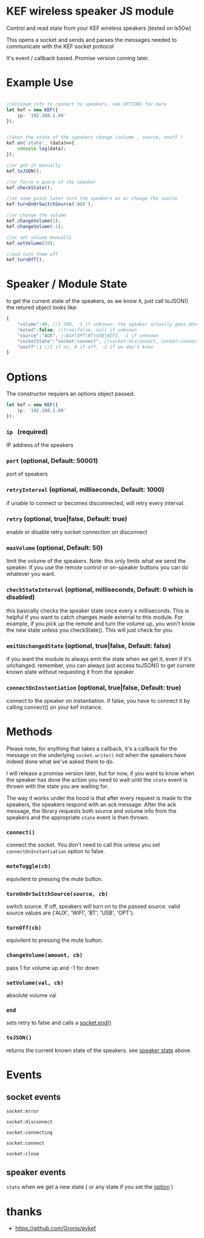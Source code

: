 # KEF wireless speaker JS module

Control and read state from your KEF wireless speakers (tested on ls50w)

This opens a socket and sends and parses the messages needed to communicate with the KEF socket protocol

It's event / callback based. Promise version coming later.


# Example  Use

```javascript

//minimum info to connect to speakers. see OPTIONS for more
let kef = new KEF({
    ip: '192.168.1.60'
});


//when the state of the speakers change (volume , source, onoff )
kef.on('state', (data)=>{
    console.log(data);
});

//or get it manually
kef.toJSON();

//or force a query of the speaker
kef.checkState();

//at some point later turn the speakers on or change the source
kef.turnOnOrSwitchSource('AUX');

//or change the volume
kef.changeVolume(1);
kef.changeVolume(-1);

//or set volume manually
kef.setVolume(20);

//and turn them off
kef.turnOff();

```
# Speaker / Module State
to get the current state of the speakers, as we know it, just call toJSON()
the retured object looks like: 
```javascript
{
    "volume":40, //1-100, -1 if unknown. the speaker actually goes above 100 for muted states. this corrects for that.
    "muted":false, //true|false, null if unknown
    "source":"AUX", //AUX|OPT|BT|USB|WIFI, -1 if unknown
    "socketState":"socket:connect", //socket:disconnect, socket:connecting, socket:connect, socket:close
    "onoff":1 //1 if on, 0 if off, -1 if we don't know
}
```

# Options
The constructor requiers an options object passed. 
```javascript
let kef = new KEF({
    ip: '192.168.1.60'
});
```

### `ip ` (required)
IP address of the speakers

### `port` (optional, Default: 50001)
port of speakers

### `retryInterval` (optional, milliseconds, Default: 1000)
if unable to connect or becomes disconnected, will retry every interval. 

### `retry` (optional, true|false, Default: true)
enable or disable retry socket connection on disconnect 

### `maxVolume` (optional, Default: 50)
limit the volume of the speakers. Note: this only limits what we send the speaker. If you use the remote control or on-speaker buttons you can do whatever you want. 

### `checkStateInterval` (optional, milliseconds, Default: 0 which is disabled)
this basically checks the speaker state once every x milliseconds. This is helpful if you want to catch changes made external to this module. For example, if you pick up the remote and turn the volume up, you won't know the new state unless you checkState(). This will just check for you. 

### `emitUnchangedState` (optional, true|false, Default: false)
if you want the module to always emit the state when we get it, even if it's unchanged. remember, you can always just access toJSON() to get current known state without requesting it from the speaker. 

### `connectOnInstantiation` (optional, true|false, Default: true)
connect to the speaker on instantiation. if false, you have to connect it by calling connect() on your kef instance. 

# Methods

Please note, for anything that takes a callback, it's a callback for the message on the underlying `socket.write()` not when the speakers have indeed done what we've asked them to do. 

I will release a promise version later, but for now, if you want to know when the speaker has done the action you need to wait until the `state` event is thrown with the state you are waiting for. 

The way it works under the hood is that after every request is made to the speakers, the speakers respond with an ack message. After the ack message, the library requests both source and volume info from the speakers and the appropriate `state` event is then thrown. 



### `connect()`
connect the socket. You don't need to call this unless you set `connectOnInstantiation` option to false. 

### `muteToggle(cb)`
equivilent to pressing the mute button. 

### `turnOnOrSwitchSource(source, cb)`
switch source. If off, speakers will turn on to the passed source. valid source values are ('AUX', 'WIFI', 'BT', 'USB', 'OPT'). 

### `turnOff(cb)`
equivilent to pressing the mute button. 

### `changeVolume(amount, cb)`
pass 1 for volume up and -1 for down

### `setVolume(val, cb)`
absolute volume val

### `end`
sets retry to false and calls a [socket.end()](https://nodejs.org/api/net.html#net_socket_end_data_encoding_callback)

### `toJSON()`
returns the current known state of the speakers. see [speaker state](#Speaker-/-Module-State) above. 

# Events

## socket events
`socket:error`

`socket:disconnect`

`socket:connecting`

`socket:connect`

`socket:close`

## speaker events

`state` when we get a new state ( or any state if you set the [option](#options) )



# thanks
- https://github.com/Gronis/pykef